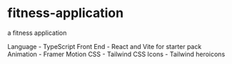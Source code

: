 # fitness-application

a fitness application

Language - TypeScript
Front End - React and Vite for starter pack
Animation - Framer Motion
CSS - Tailwind CSS
Icons - Tailwind heroicons
